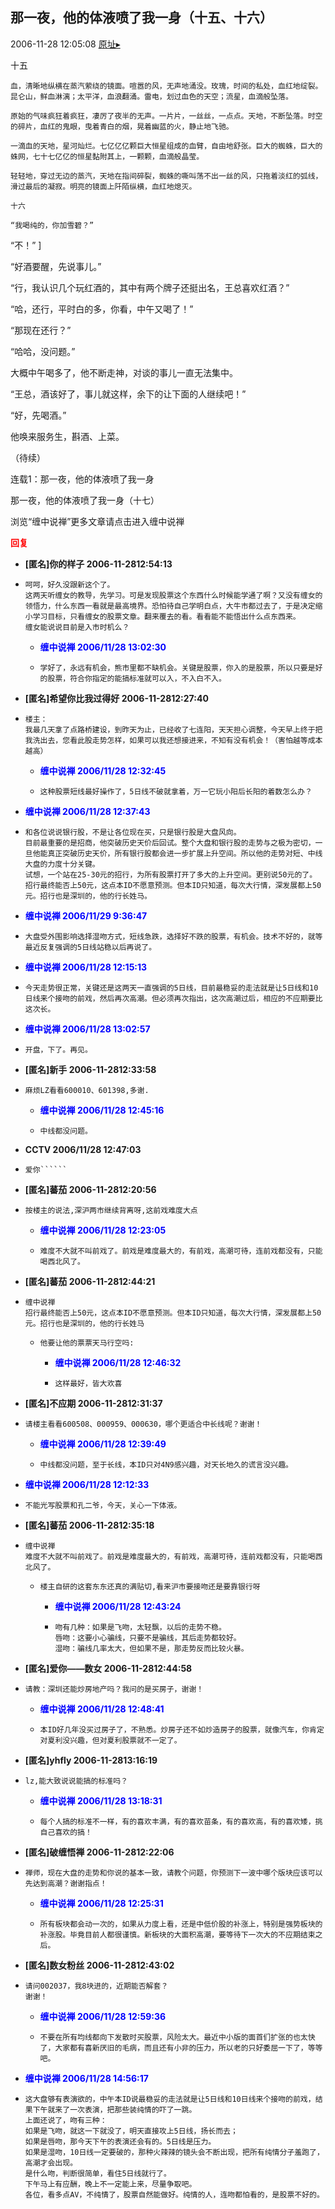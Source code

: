 ## 那一夜，他的体液喷了我一身（十五、十六）
2006-11-28 12:05:08
[原址▸](http://www.fxgan.com/chan_time/2006_07_12/425.htm)



 



 


  十五
   
    血，清晰地纵横在蒸汽萦绕的镜面。喧嚣的风，无声地涌没。玫瑰，时间的私处，血红地绽裂。昆仑山，鲜血淋漓；太平洋，血浪翻涌。雷电，划过血色的天空；流星，血滴般坠落。
   
    原始的气味疯狂着疯狂，凄厉了夜半的无声。一片片，一丝丝，一点点。天地，不断坠落。时空的碎片，血红的鬼眼，曳着青白的烟，晃着幽蓝的火，静止地飞驰。
   
    一滴血的天地，星河灿烂。七亿亿亿颗巨大恒星组成的血臂，自由地舒张。巨大的蜘蛛，巨大的蛛网，七十七亿亿的恒星黏附其上，一颗颗，血滴般晶莹。
   
    轻轻地，穿过无边的蒸汽，天地在指间碎裂，蜘蛛的嘶叫荡不出一丝的风，只拖着淡红的弧线，滑过最后的凝寂。明亮的镜面上阡陌纵横，血红地熄灭。
   
    十六
   
    “我喝纯的，你加雪碧？”


  “不！” ]


  “好酒要醒，先说事儿。”


  “行，我认识几个玩红酒的，其中有两个牌子还挺出名，王总喜欢红酒？”


  “哈，还行，平时白的多，你看，中午又喝了！”


  “那现在还行？”


  “哈哈，没问题。”


 


  大概中午喝多了，他不断走神，对谈的事儿一直无法集中。


 


  “王总，酒该好了，事儿就这样，余下的让下面的人继续吧！”


  “好，先喝酒。”


 


  他唤来服务生，斟酒、上菜。


 


 （待续）
 
  
 
 
  
 
 
  连载1：那一夜，他的体液喷了我一身
 
 
  
 
 
  那一夜，他的体液喷了我一身（十七）
 
 
  
 
 
  
 
 
  
   浏览“缠中说禅”更多文章请点击进入缠中说禅
  
 





<font color='red'>**回复**</font>


- **[匿名]你的样子 2006-11-2812:54:13**
- ```
  呵呵，好久没跟新这个了。
  这两天听缠女的教导，先学习。可是发现股票这个东西什么时候能学通了啊？又没有缠女的领悟力，什么东西一看就是最高境界。恐怕待自己学明白点，大牛市都过去了，于是决定缩小学习目标，只看缠女的股票文章。翻来覆去的看。看看能不能悟出什么点东西来。
  缠女能说说目前是入市时机么？
  ```
   - <font color='blue'>**缠中说禅 2006/11/28 13:02:30**</font>
   - ```
     学好了，永远有机会，熊市里都不缺机会。关键是股票，你入的是股票，所以只要是好的股票，符合你指定的能搞标准就可以入，不入白不入。
     ```
- **[匿名]希望你比我过得好 2006-11-2812:27:40**
- ```
  楼主：
  我最几天拿了点路桥建设，到昨天为止，已经收了七连阳，天天担心调整，今天早上终于把我洗出去，您看此股走势怎样，如果可以我还想接进来，不知有没有机会！（害怕越等成本越高）
  ```
   - <font color='blue'>**缠中说禅 2006/11/28 12:32:45**</font>
   - ```
     这种股票短线最好操作了，5日线不破就拿着，万一它玩小阳后长阳的着数怎么办？
     ```
- <font color='blue'>**缠中说禅 2006/11/28 12:37:43**</font>
- ```
  和各位说说银行股，不是让各位现在买，只是银行股是大盘风向。
  目前最重要的是招商，他突破历史天价后回试。整个大盘和银行股的走势与之极为密切，一旦他能真正突破历史天价，所有银行股都会进一步扩展上升空间。所以他的走势对短、中线大盘的力度十分关键。
  试想，一个站在25-30元的招行，为所有股票打开了多大的上升空间。更别说50元的了。
  招行最终能否上50元，这点本ID不愿意预测。但本ID只知道，每次大行情，深发展都上50元。招行也是深圳的，他的行长姓马。
  ```
- <font color='blue'>**缠中说禅 2006/11/29 9:36:47**</font>
- ```
  大盘受外围影响选择湿吻方式，短线急跌，选择好不跌的股票，有机会。技术不好的，就等最近反复强调的5日线站稳以后再说了。
  ```
- <font color='blue'>**缠中说禅 2006/11/28 12:15:13**</font>
- ```
  今天走势很正常，关键还是这两天一直强调的5日线，目前最稳妥的走法就是让5日线和10日线来个接吻的前戏，然后再次高潮。但必须再次指出，这次高潮过后，相应的不应期要比这次长。
  ```
- <font color='blue'>**缠中说禅 2006/11/28 13:02:57**</font>
- ```
  开盘，下了。再见。
  ```
- **[匿名]新手 2006-11-2812:33:58**
- ```
  麻烦LZ看看600010、601398,多谢.
  ```
   - <font color='blue'>**缠中说禅 2006/11/28 12:45:16**</font>
   - ```
     中线都没问题。
     ```
- **CCTV 2006/11/28 12:47:03**
- ```
  爱你``````
  ```
- **[匿名]蕃茄 2006-11-2812:20:56**
- ```
  按楼主的说法,深沪两市继续背离呀,这前戏难度大点
  ```
   - <font color='blue'>**缠中说禅 2006/11/28 12:23:05**</font>
   - ```
     难度不大就不叫前戏了。前戏是难度最大的，有前戏，高潮可待，连前戏都没有，只能喝西北风了。
     ```
- **[匿名]蕃茄 2006-11-2812:44:21**
- ```
  缠中说禅
  招行最终能否上50元，这点本ID不愿意预测。但本ID只知道，每次大行情，深发展都上50元。招行也是深圳的，他的行长姓马
  ```
   - ```
     他要让他的票票天马行空吗:
     ```
      - <font color='blue'>**缠中说禅 2006/11/28 12:46:32**</font>
      - ```
        这样最好，皆大欢喜
        ```
- **[匿名]不应期 2006-11-2812:31:37**
- ```
  请楼主看看600508、000959、000630，哪个更适合中长线呢？谢谢！
  ```
   - <font color='blue'>**缠中说禅 2006/11/28 12:39:49**</font>
   - ```
     中线都没问题，至于长线，本ID只对4N9感兴趣，对天长地久的谎言没兴趣。
     ```
- <font color='blue'>**缠中说禅 2006/11/28 12:12:33**</font>
- ```
  不能光写股票和孔二爷，今天，关心一下体液。
  ```
- **[匿名]蕃茄 2006-11-2812:35:18**
- ```
  缠中说禅
  难度不大就不叫前戏了。前戏是难度最大的，有前戏，高潮可待，连前戏都没有，只能喝西北风了。
  ```
   - ```
     楼主自研的这套东东还真的满贴切,看来沪市要接吻还是要靠银行呀
     ```
      - <font color='blue'>**缠中说禅 2006/11/28 12:43:24**</font>
      - ```
        吻有几种：如果是飞吻，太轻飘，以后的走势不稳。
        唇吻：这要小心骗线，只要不是骗线，其后走势都较好。
        湿吻：骗线几率太大，但如果不是，那走势反而比较火暴。
        ```
- **[匿名]爱你――数女 2006-11-2812:44:58**
- ```
  请教：深圳还能炒房地产吗？我问的是买房子，谢谢！
  ```
   - <font color='blue'>**缠中说禅 2006/11/28 12:48:41**</font>
   - ```
     本ID好几年没买过房子了，不熟悉。炒房子还不如炒造房子的股票，就像汽车，你肯定对夏利没兴趣，但对夏利股票就不一定了。
     ```
- **[匿名]yhfly 2006-11-2813:16:19**
- ```
  lz,能大致说说能搞的标准吗？
  ```
   - <font color='blue'>**缠中说禅 2006/11/28 13:18:31**</font>
   - ```
     每个人搞的标准不一样，有的喜欢丰满，有的喜欢苗条，有的喜欢高，有的喜欢矮，挑自己喜欢的搞！
     ```
- **[匿名]破缠悟禅 2006-11-2812:22:06**
- ```
  禅师，现在大盘的走势和你说的基本一致，请教个问题，你预测下一波中哪个版块应该可以先达到高潮？谢谢指点！
  ```
   - <font color='blue'>**缠中说禅 2006/11/28 12:25:31**</font>
   - ```
     所有板块都会动一次的，如果从力度上看，还是中低价股的补涨上，特别是强势板块的补涨股。毕竟目前人都很谨慎。新板块的大面积高潮，要等待下一次大的不应期结束之后。
     ```
- **[匿名]数女粉丝 2006-11-2812:43:02**
- ```
  请问002037，我8块进的，近期能否解套？
  谢谢！
  ```
   - <font color='blue'>**缠中说禅 2006/11/28 12:59:36**</font>
   - ```
     不要在所有均线都向下发散时买股票，风险太大。最近中小版的面首们扩张的也太快了，大家都有喜新厌旧的毛病，而且还有小非的压力，所以老的只好委屈一下了，等等吧。
     ```
- <font color='blue'>**缠中说禅 2006/11/28 14:56:17**</font>
- ```
  这大盘够有表演欲的，中午本ID说最稳妥的走法就是让5日线和10日线来个接吻的前戏，结果下午就来了一次表演，把那些装纯情的吓了一跳。
  上面还说了，吻有三种：
  如果是飞吻，就这一下就没了，明天直接攻上5日线，扬长而去；
  如果是唇吻，那今天下午的表演还会有的。5日线是压力。
  如果是湿吻，10日线一定要破的，那种火辣辣的镜头会不断出现，把所有纯情分子羞跑了，高潮才会出现。
  是什么吻，判断很简单，看住5日线就行了。
  下午马上有应酬，晚上不一定能上来，尽量争取吧。
  各位，看多点AV，不纯情了，股票自然能做好。纯情的人，连吻都怕看的，是股票不好的。
  ```
